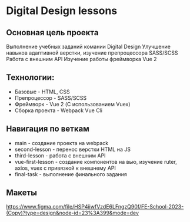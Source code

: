 # Digital Design lessons

## Основная цель проекта
Выполнение учебных заданий комании Digital Design
Улучшение навыков адаптивной верстки, изучение препроцессора SASS/SCSS
Работа с внешним API
Изучение работы фреймворка Vue 2

## Технологии:
* Базовые - HTML, CSS
* Препроцессор - SASS/SCSS
* Фреймворк - Vue 2 (С использованием Vuex)
* Сборка проекта -  Webpack Vue Cli

## Навигация по веткам

* main - создание проекта на webpack
* second-lesson - перенос верстки HTML на JS
* third-lesson - работа с внешним API
* vue-first-lesson - создание компонентов на вью, изучение ruter, axios, vuex с привязкой к внешнему API
* final-task - выполнение финального задания

## Макеты
https://www.figma.com/file/HSP4iiwfVzdE6LFngzQ90f/FE-School-2023-(Copy)?type=design&node-id=23%3A399&mode=dev
